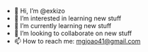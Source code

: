 - 👋 Hi, I’m @exkizo
- 👀 I’m interested in learning new stuff
- 🌱 I’m currently learning new stuff
- 💞️ I’m looking to collaborate on new stuff
- 📫 How to reach me: mgjoao41@gmail.com
